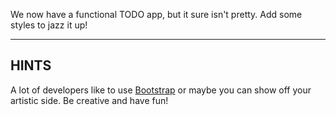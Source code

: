 We now have a functional TODO app, but it sure isn't pretty. Add some styles to jazz it up!

-----------------------------

## HINTS

A lot of developers like to use [Bootstrap](http://getbootstrap.com/) or maybe you can show off your artistic side. Be creative and have fun!
